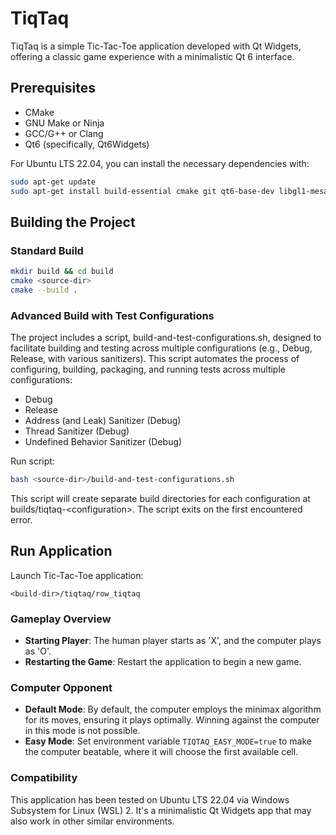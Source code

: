 # TiqTaq

TiqTaq is a simple Tic-Tac-Toe application developed with Qt Widgets, offering a classic game experience with a minimalistic Qt 6 interface.

## Prerequisites

- CMake
- GNU Make or Ninja
- GCC/G++ or Clang
- Qt6 (specifically, Qt6Widgets)

For Ubuntu LTS 22.04, you can install the necessary dependencies with:

```bash
sudo apt-get update
sudo apt-get install build-essential cmake git qt6-base-dev libgl1-mesa-dev
```

## Building the Project

### Standard Build

```bash
mkdir build && cd build
cmake <source-dir>
cmake --build .
```

### Advanced Build with Test Configurations

The project includes a script, build-and-test-configurations.sh, designed to facilitate building and testing across multiple configurations (e.g., Debug, Release, with various sanitizers). This script automates the process of configuring, building, packaging, and running tests across multiple configurations:
  - Debug
  - Release
  - Address (and Leak) Sanitizer (Debug)
  - Thread Sanitizer (Debug)
  - Undefined Behavior Sanitizer (Debug)


Run script:
```bash
bash <source-dir>/build-and-test-configurations.sh
```

This script will create separate build directories for each configuration at builds/tiqtaq-<configuration\>. The script exits on the first encountered error.

## Run Application

Launch Tic-Tac-Toe application:
```
<build-dir>/tiqtaq/row_tiqtaq
```

### Gameplay Overview

- **Starting Player**: The human player starts as 'X', and the computer plays as 'O'.
- **Restarting the Game**: Restart the application to begin a new game.

### Computer Opponent

- **Default Mode**: By default, the computer employs the minimax algorithm for its moves, ensuring it plays optimally. 
  Winning against the computer in this mode is not possible.
- **Easy Mode**: Set environment variable `TIQTAQ_EASY_MODE=true` to make the computer beatable, where it will choose the first available cell. 

### Compatibility

This application has been tested on Ubuntu LTS 22.04 via Windows Subsystem for Linux (WSL) 2. 
It's a minimalistic Qt Widgets app that may also work in other similar environments.

